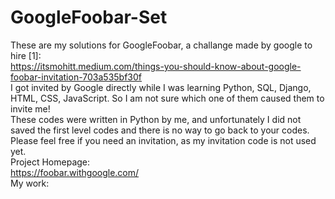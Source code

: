 # GoogleFoobar-Set
These are my solutions for GoogleFoobar, a challange made by google to hire [1]:<br>
https://itsmohitt.medium.com/things-you-should-know-about-google-foobar-invitation-703a535bf30f<br>
I got invited by Google directly while I was learning Python, SQL, Django, HTML, CSS, JavaScript. So I am not sure which one of them caused them to invite me!<br>
These codes were written in Python by me, and unfortunately I did not saved the first level codes and there is no way to go back to your codes.<br>
Please feel free if you need an invitation, as my invitation code is not used yet.<br>
Project Homepage:<br>
https://foobar.withgoogle.com/<br>
My work:<br>

